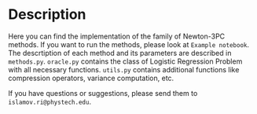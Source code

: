 # Description

Here you can find the implementation of the family of Newton-3PC methods. If you want to run the methods, please look at `Example notebook`. The descrtiption of each method and its parameters are described in `methods.py`. `oracle.py` contains the class of Logistic Regression Problem with all necessary functions. `utils.py` contains additional functions like compression operators, variance computation, etc. 

If you have questions or suggestions, please send them to `islamov.ri@phystech.edu`.
